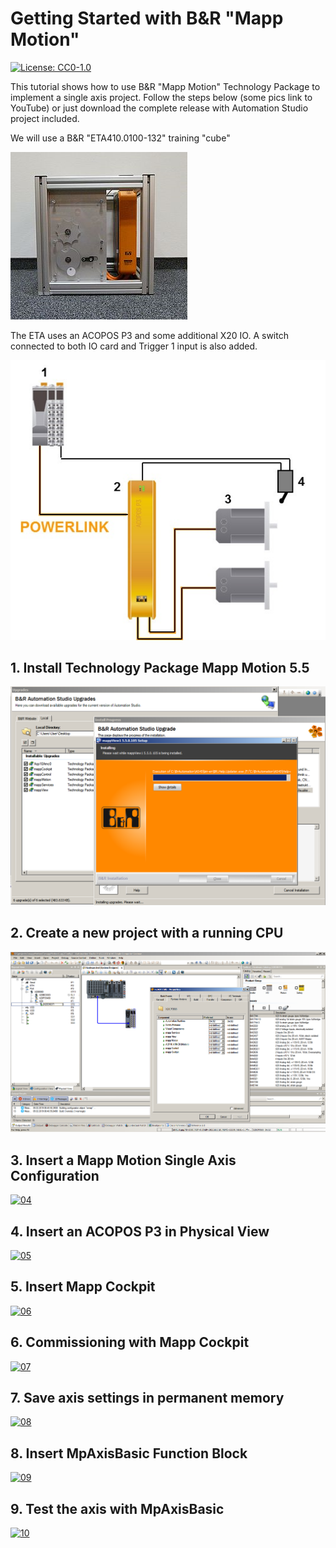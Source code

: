 # Getting Started with B&R "Mapp Motion"

[![License: CC0-1.0](https://licensebuttons.net/l/zero/1.0/80x15.png)](http://creativecommons.org/publicdomain/zero/1.0/)

This tutorial shows how to use B&amp;R "Mapp Motion" Technology Package to implement a single axis project.
Follow the steps below (some pics link to YouTube) or just download the complete release with Automation Studio
project included.

We will use a B&amp;R "ETA410.0100-132" training "cube"

![ETA410](https://github.com/hilch/mapp-motion-getting-started/blob/master/media/00_ETA410.0100-00_132.png)

The ETA uses an ACOPOS P3 and some additional X20 IO. A switch connected to both IO card and Trigger 1 input is
also added.

![ETA410 topology](https://github.com/hilch/mapp-motion-getting-started/blob/master/media/01_ETA410.0100-01_132_topology.png)

## 1. Install Technology Package Mapp Motion 5.5

![install mapp motion](https://github.com/hilch/mapp-motion-getting-started/blob/master/media/02_install_mapp_motion_55.png)

## 2. Create a new project with a running CPU

![new project](https://github.com/hilch/mapp-motion-getting-started/blob/master/media/03_running_cpu.png)

## 3. Insert a Mapp Motion Single Axis Configuration

[![04](http://img.youtube.com/vi/qdOVnebVUVw/0.jpg)](http://www.youtube.com/watch?v=qdOVnebVUVw)

## 4. Insert an ACOPOS P3 in Physical View

[![05](http://img.youtube.com/vi/tMh8Yh_kcs4/0.jpg)](http://www.youtube.com/watch?v=tMh8Yh_kcs4)

## 5. Insert Mapp Cockpit

[![06](http://img.youtube.com/vi/yQiHJyo_oQ8/0.jpg)](http://www.youtube.com/watch?v=yQiHJyo_oQ8)

## 6. Commissioning with Mapp Cockpit

[![07](http://img.youtube.com/vi/ZbgP48_rO-A/0.jpg)](http://www.youtube.com/watch?v=ZbgP48_rO-A)

## 7. Save axis settings in permanent memory

[![08](http://img.youtube.com/vi/qrduv-qJtsY/0.jpg)](http://www.youtube.com/watch?v=qrduv-qJtsY)

## 8. Insert MpAxisBasic Function Block

[![09](http://img.youtube.com/vi/G-ZkjUBLmXo/0.jpg)](http://www.youtube.com/watch?v=G-ZkjUBLmXo)

## 9. Test the axis with MpAxisBasic

[![10](http://img.youtube.com/vi/RnY5mPLEc3Q/0.jpg)](http://www.youtube.com/watch?v=RnY5mPLEc3Q)



